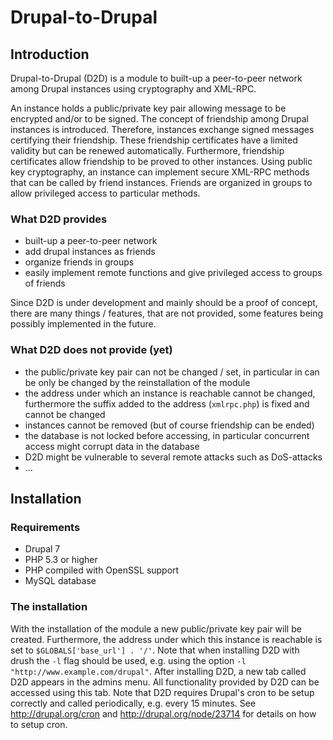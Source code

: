Drupal-to-Drupal
================

## Introduction ##
Drupal-to-Drupal (D2D) is a module to built-up a peer-to-peer network among Drupal instances using cryptography and XML-RPC.

An instance holds a public/private key pair allowing message to be encrypted and/or to be signed. The concept of friendship among Drupal instances is introduced. Therefore, instances exchange signed messages certifying their friendship. These friendship certificates have a limited validity but can be renewed automatically. Furthermore, friendship certificates allow friendship to be proved to other instances.
Using public key cryptography, an instance can implement secure XML-RPC methods that can be called by friend instances. Friends are organized in groups to allow privileged access to particular methods.

### What D2D provides ###
* built-up a peer-to-peer network
* add drupal instances as friends
* organize friends in groups
* easily implement remote functions and give privileged access to groups of friends

Since D2D is under development and mainly should be a proof of concept, there are many things / features, that are not provided, some features being possibly implemented in the future.
### What D2D does not provide (yet) ###
* the public/private key pair can not be changed / set, in particular in can be only be changed by the reinstallation of the module
* the address under which an instance is reachable cannot be changed, furthermore the suffix added to the address (`xmlrpc.php`) is fixed and cannot be changed
* instances cannot be removed (but of course friendship can be ended)
* the database is not locked before accessing, in particular concurrent access might corrupt data in the database
* D2D might be vulnerable to several remote attacks such as DoS-attacks
* ...

## Installation ##

### Requirements ###
* Drupal 7
* PHP 5.3 or higher
* PHP compiled with OpenSSL support
* MySQL database

### The installation ###
With the installation of the module a new public/private key pair will be created. Furthermore, the address under which this instance is reachable is set to `$GLOBALS['base_url'] . '/'`. Note that when installing D2D with drush the `-l` flag should be used, e.g. using the option `-l "http://www.example.com/drupal"`.
After installing D2D, a new tab called D2D appears in the admins menu. All functionality provided by D2D can be accessed using this tab.
Note that D2D requires Drupal's cron to be setup correctly and called periodically, e.g. every 15 minutes. See <http://drupal.org/cron> and <http://drupal.org/node/23714> for details on how to setup cron.